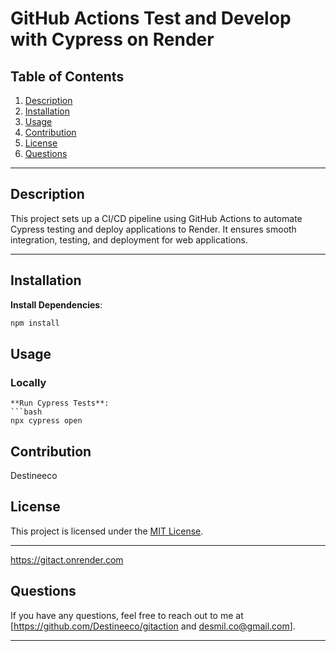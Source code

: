 # GitHub Actions Test and Develop with Cypress on Render

## Table of Contents
1. [Description](#description)
2. [Installation](#installation)
3. [Usage](#usage)
4. [Contribution](#contribution)
5. [License](#license)
6. [Questions](#questions)

---

## Description
This project sets up a CI/CD pipeline using GitHub Actions to automate Cypress testing and deploy applications to Render. It ensures smooth integration, testing, and deployment for web applications.

---

## Installation


**Install Dependencies**:
   ```bash
   npm install
   ```



## Usage

### Locally

   ```
**Run Cypress Tests**:
   ```bash
   npx cypress open
   ```



## Contribution
Destineeco

## License
This project is licensed under the [MIT License](LICENSE).

---

https://gitact.onrender.com


## Questions
If you have any questions, feel free to reach out to me at [https://github.com/Destineeco/gitaction and desmil.co@gmail.com].



---


